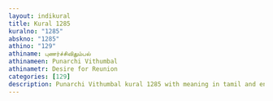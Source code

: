 ```yaml
---
layout: indikural
title: Kural 1285
kuralno: "1285"
abskno: "1285"
athino: "129"
athiname: புணர்ச்சிவிதும்பல்
athinameen: Punarchi Vithumbal
athinametr: Desire for Reunion
categories: [129]
description: Punarchi Vithumbal kural 1285 with meaning in tamil and english 
---
```


